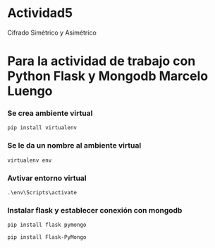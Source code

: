 # Actividad5
Cifrado Simétrico y Asimétrico


# Para la actividad de trabajo con Python Flask y Mongodb Marcelo Luengo


### Se crea ambiente virtual


```
pip install virtualenv

```

### Se le da un nombre al ambiente virtual

```
virtualenv env
```

### Avtivar entorno virtual

```
.\env\Scripts\activate
```
### Instalar flask y establecer conexión con mongodb

```
pip install flask pymongo
```
```
pip install Flask-PyMongo
```




